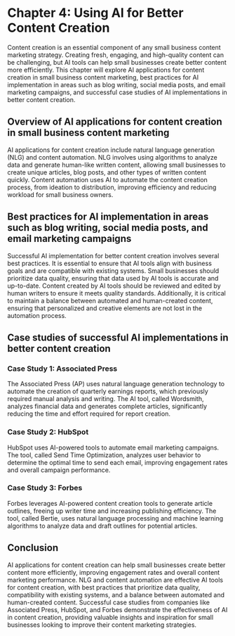 Chapter 4: Using AI for Better Content Creation
===============================================

Content creation is an essential component of any small business content marketing strategy. Creating fresh, engaging, and high-quality content can be challenging, but AI tools can help small businesses create better content more efficiently. This chapter will explore AI applications for content creation in small business content marketing, best practices for AI implementation in areas such as blog writing, social media posts, and email marketing campaigns, and successful case studies of AI implementations in better content creation.

Overview of AI applications for content creation in small business content marketing
------------------------------------------------------------------------------------

AI applications for content creation include natural language generation (NLG) and content automation. NLG involves using algorithms to analyze data and generate human-like written content, allowing small businesses to create unique articles, blog posts, and other types of written content quickly. Content automation uses AI to automate the content creation process, from ideation to distribution, improving efficiency and reducing workload for small business owners.

Best practices for AI implementation in areas such as blog writing, social media posts, and email marketing campaigns
---------------------------------------------------------------------------------------------------------------------

Successful AI implementation for better content creation involves several best practices. It is essential to ensure that AI tools align with business goals and are compatible with existing systems. Small businesses should prioritize data quality, ensuring that data used by AI tools is accurate and up-to-date. Content created by AI tools should be reviewed and edited by human writers to ensure it meets quality standards. Additionally, it is critical to maintain a balance between automated and human-created content, ensuring that personalized and creative elements are not lost in the automation process.

Case studies of successful AI implementations in better content creation
------------------------------------------------------------------------

### Case Study 1: Associated Press

The Associated Press (AP) uses natural language generation technology to automate the creation of quarterly earnings reports, which previously required manual analysis and writing. The AI tool, called Wordsmith, analyzes financial data and generates complete articles, significantly reducing the time and effort required for report creation.

### Case Study 2: HubSpot

HubSpot uses AI-powered tools to automate email marketing campaigns. The tool, called Send Time Optimization, analyzes user behavior to determine the optimal time to send each email, improving engagement rates and overall campaign performance.

### Case Study 3: Forbes

Forbes leverages AI-powered content creation tools to generate article outlines, freeing up writer time and increasing publishing efficiency. The tool, called Bertie, uses natural language processing and machine learning algorithms to analyze data and draft outlines for potential articles.

Conclusion
----------

AI applications for content creation can help small businesses create better content more efficiently, improving engagement rates and overall content marketing performance. NLG and content automation are effective AI tools for content creation, with best practices that prioritize data quality, compatibility with existing systems, and a balance between automated and human-created content. Successful case studies from companies like Associated Press, HubSpot, and Forbes demonstrate the effectiveness of AI in content creation, providing valuable insights and inspiration for small businesses looking to improve their content marketing strategies.
